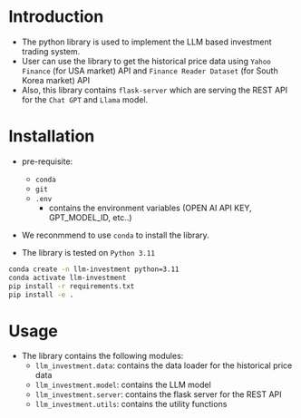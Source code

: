 
# Introduction 

- The python library is used to implement the LLM based investment trading system.
- User can use the library to get the historical price data using `Yahoo Finance` (for USA market) API and `Finance Reader Dataset` (for South Korea market) API
- Also, this library contains `flask-server` which are serving the REST API for the `Chat GPT` and `Llama` model.

# Installation

- pre-requisite: 
    - `conda`
    - `git`
    - `.env`
      - contains the environment variables (OPEN AI API KEY, GPT_MODEL_ID, etc..)

- We reconmmend to use `conda` to install the library.
- The library is tested on `Python 3.11` 
```bash
conda create -n llm-investment python=3.11
conda activate llm-investment
pip install -r requirements.txt
pip install -e .
```

# Usage 

- The library contains the following modules:
    - `llm_investment.data`: contains the data loader for the historical price data
    - `llm_investment.model`: contains the LLM model
    - `llm_investment.server`: contains the flask server for the REST API
    - `llm_investment.utils`: contains the utility functions

